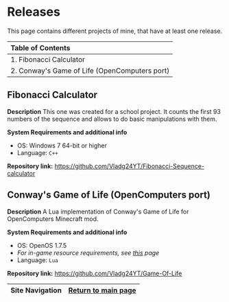 # Releases

This page contains different projects of mine, that have at least one release.


| Table of Contents |
| :-------------------------------------------- |
| 1. Fibonacci Calculator |
| 2. Conway's Game of Life (OpenComputers port) |

## Fibonacci Calculator

**Description**
This one was created for a school project. It counts the first 93 numbers of the sequence and allows to do basic manipulations with them.

**System Requirements and additional info**
- OS: Windows 7 64-bit or higher
- Language: `C++`

**Repository link:** https://github.com/Vladg24YT/Fibonacci-Sequence-calculator

## Conway's Game of Life (OpenComputers port)

**Description**
A Lua implementation of Conway's Game of Life for OpenComputers Minecraft mod.

**System Requirements and additional info**
- OS: OpenOS 1.7.5
- *For in-game resource requirements, see [this](https://github.com/Vladg24YT/Game-Of-Life#requirements) page*
- Language: `Lua`

**Repository link:** https://github.com/Vladg24YT/Game-Of-Life


| Site Navigation | [Return to main page](https://vladg24yt.github.io/) |
| --------------- | --------------------------------------------------- |
